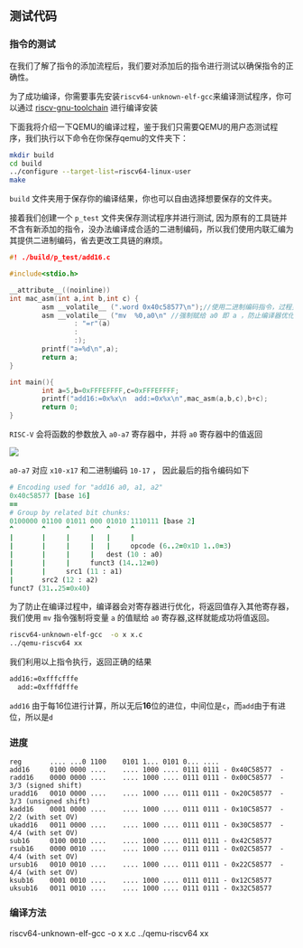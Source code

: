 ## 测试代码

### 指令的测试

在我们了解了指令的添加流程后，我们要对添加后的指令进行测试以确保指令的正确性。

为了成功编译，你需要事先安装`riscv64-unknown-elf-gcc`来编译测试程序，你可以通过  [riscv-gnu-toolchain](https://github.com/riscv/riscv-gnu-toolchain) 进行编译安装

下面我将介绍一下QEMU的编译过程，鉴于我们只需要QEMU的用户态测试程序，我们执行以下命令在你保存qemu的文件夹下：

```bash
mkdir build
cd build
../configure --target-list=riscv64-linux-user
make
```

`build` 文件夹用于保存你的编译结果，你也可以自由选择想要保存的文件夹。

接着我们创建一个 `p_test` 文件夹保存测试程序并进行测试, 因为原有的工具链并不含有新添加的指令，没办法编译成合适的二进制编码，所以我们使用内联汇编为其提供二进制编码，省去更改工具链的麻烦。

```c
#! ./build/p_test/add16.c

#include<stdio.h>

__attribute__((noinline))
int mac_asm(int a,int b,int c) {
        asm __volatile__ (".word 0x40c58577\n");//使用二进制编码指令，过程见下面
        asm __volatile__ ("mv  %0,a0\n" //强制赋给 a0 即 a ，防止编译器优化
                : "=r"(a)
                :
                :);
        printf("a=%d\n",a);
        return a;
}

int main(){
        int a=5,b=0xFFFEFFFF,c=0xFFFEFFFF;
        printf("add16:=0x%x\n  add:=0x%x\n",mac_asm(a,b,c),b+c);
        return 0;
}

```

`RISC-V` 会将函数的参数放入 `a0-a7` 寄存器中，并将 `a0` 寄存器中的值返回

<img src="https://raw.githubusercontent.com/dingiso/dingiso.github.io/main/img/reg_table.png" />

`a0-a7`  对应 `x10-x17` 和二进制编码 `10-17` ， 因此最后的指令编码如下

```ruby
# Encoding used for "add16 a0, a1, a2"
0x40c58577 [base 16]
==
# Group by related bit chunks:
0100000 01100 01011 000 01010 1110111 [base 2]
^       ^     ^     ^   ^     ^
|       |     |     |   |     |
|       |     |     |   |     opcode (6..2=0x1D 1..0=3)
|       |     |     |   dest (10 : a0)
|       |     |     funct3 (14..12=0)
|       |     src1 (11 : a1)
|       src2 (12 : a2)
funct7 (31..25=0x40)
```

为了防止在编译过程中，编译器会对寄存器进行优化，将返回值存入其他寄存器，我们使用 `mv` 指令强制将变量 `a` 的值赋给 `a0` 寄存器,这样就能成功将值返回。

```bash
riscv64-unknown-elf-gcc  -o x x.c
../qemu-riscv64 xx
```

我们利用以上指令执行，返回正确的结果

```bash
add16:=0xfffcfffe
  add:=0xfffdfffe
```

`add16` 由于每16位进行计算，所以无后**16**位的进位，中间位是`c`，而`add`由于有进位，所以是`d`





### 进度

```
reg       .... ...0 1100    0101 1... 0101 0... ....
add16     0100 0000 ....    .... 1000 .... 0111 0111 - 0x40C58577  -  
radd16    0000 0000 ....    .... 1000 .... 0111 0111 - 0x00C58577  -  3/3 (signed shift)
uradd16   0010 0000 ....    .... 1000 .... 0111 0111 - 0x20C58577  -  3/3 (unsigned shift)
kadd16    0001 0000 ....    .... 1000 .... 0111 0111 - 0x10C58577  -  2/2 (with set OV)
ukadd16   0011 0000 ....    .... 1000 .... 0111 0111 - 0x30C58577  -  4/4 (with set OV)
sub16     0100 0010 ....    .... 1000 .... 0111 0111 - 0x42C58577  
rsub16    0000 0010 ....    .... 1000 .... 0111 0111 - 0x02C58577  -  4/4 (with set OV)
ursub16   0010 0010 ....    .... 1000 .... 0111 0111 - 0x22C58577  -  4/4 (with set OV)
ksub16    0001 0010 ....    .... 1000 .... 0111 0111 - 0x12C58577
uksub16   0011 0010 ....    .... 1000 .... 0111 0111 - 0x32C58577
```



### 编译方法

riscv64-unknown-elf-gcc  -o x x.c
../qemu-riscv64 xx